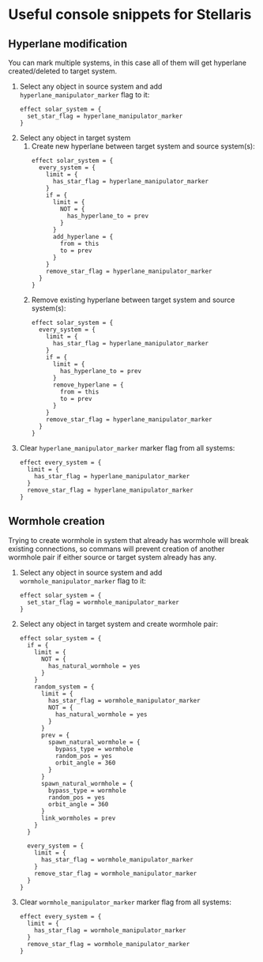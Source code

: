 # Useful console snippets for Stellaris
## Hyperlane modification
You can mark multiple systems, in this case all of them will get hyperlane created/deleted to target system.

1. Select any object in source system and add `hyperlane_manipulator_marker` flag to it:
    ```
    effect solar_system = {
      set_star_flag = hyperlane_manipulator_marker
    }
    ```
1. Select any object in target system
    1. Create new hyperlane between target system and source system(s):
        ```
        effect solar_system = {
          every_system = { 
            limit = {
              has_star_flag = hyperlane_manipulator_marker 
            }
            if = {
              limit = {
                NOT = {
                  has_hyperlane_to = prev
                }
              }
              add_hyperlane = {
                from = this
                to = prev
              }
            }
            remove_star_flag = hyperlane_manipulator_marker
          }
        }
        ```
    1. Remove existing hyperlane between target system and source system(s):
        ```
        effect solar_system = {
          every_system = { 
            limit = {
              has_star_flag = hyperlane_manipulator_marker 
            }
            if = {
              limit = {
                has_hyperlane_to = prev
              }
              remove_hyperlane = {
                from = this
                to = prev
              }
            }
            remove_star_flag = hyperlane_manipulator_marker
          }
        }
        ```
1. Clear `hyperlane_manipulator_marker` marker flag from all systems:
    ```
    effect every_system = {
      limit = {
        has_star_flag = hyperlane_manipulator_marker
      }
      remove_star_flag = hyperlane_manipulator_marker
    }
    ```

## Wormhole creation
Trying to create wormhole in system that already has wormhole will break existing connections, so commans will prevent creation of another wormhole pair if either source or target system already has any.

1. Select any object in source system and add `wormhole_manipulator_marker` flag to it:
    ```
    effect solar_system = {
      set_star_flag = wormhole_manipulator_marker  
    }
    ```
1. Select any object in target system and create wormhole pair:
    ```
    effect solar_system = {
      if = {
        limit = {
          NOT = {
            has_natural_wormhole = yes
          }
        }
        random_system = {
          limit = {
            has_star_flag = wormhole_manipulator_marker
            NOT = {
              has_natural_wormhole = yes
            }
          }
          prev = {
            spawn_natural_wormhole = {
              bypass_type = wormhole
              random_pos = yes
              orbit_angle = 360
            }
          }
          spawn_natural_wormhole = {
            bypass_type = wormhole
            random_pos = yes
            orbit_angle = 360
          }
          link_wormholes = prev
        }
      }

      every_system = {
        limit = {
          has_star_flag = wormhole_manipulator_marker
        }
        remove_star_flag = wormhole_manipulator_marker
      }
    }
    ```
1. Clear `wormhole_manipulator_marker` marker flag from all systems:
    ```
    effect every_system = {
      limit = {
        has_star_flag = wormhole_manipulator_marker
      }
      remove_star_flag = wormhole_manipulator_marker
    }
    ```
